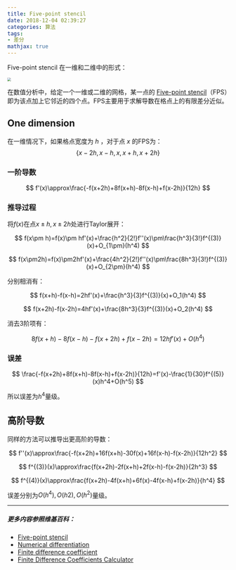 ```yaml
---
title: Five-point stencil
date: 2018-12-04 02:39:27
categories: 算法
tags:
- 差分
mathjax: true
---
```


Five-point stencil 在一维和二维中的形式：

<img src="https://upload.wikimedia.org/wikipedia/commons/thumb/1/1c/Five_point_stencil_illustration.png/440px-Five_point_stencil_illustration.png" style="zoom:50%" />



在数值分析中，给定一个一维或二维的网格，某一点的 [Five-point stencil](https://en.wikipedia.org/wiki/Five-point_stencil)（FPS）即为该点加上它邻近的四个点。FPS主要用于求解导数在格点上的有限差分近似。

## One dimension

在一维情况下，如果格点宽度为 $h$ ，对于点 $x$ 的FPS为：
$$
\{x-2h,x-h,x,x+h,x+2h\}
$$

### 一阶导数

$$
f'(x)\approx\frac{-f(x+2h)+8f(x+h)-8f(x-h)+f(x-2h)}{12h}
$$

### 推导过程

将$f(x)$在点$x\pm h,x\pm 2h$处进行Taylor展开：

$$
f(x\pm h)=f(x)\pm hf'(x)+\frac{h^2}{2!}f''(x)\pm\frac{h^3}{3!}f^{(3)}(x)+O_{1\pm}(h^4)
$$

$$
f(x\pm2h)=f(x)\pm2hf'(x)+\frac{4h^2}{2!}f''(x)\pm\frac{8h^3}{3!}f^{(3)}(x)+O_{2\pm}(h^4)
$$

分别相消有：

$$
f(x+h)-f(x-h)=2hf'(x)+\frac{h^3}{3}f^{(3)}(x)+O_1(h^4)
$$

$$
f(x+2h)-f(x-2h)=4hf'(x)+\frac{8h^3}{3}f^{(3)}(x)+O_2(h^4)
$$

消去3阶项有：

$$
8f(x+h)-8f(x-h)-f(x+2h)+f(x-2h)=12hf'(x)+O(h^4)
$$

### 误差

$$
\frac{-f(x+2h)+8f(x+h)-8f(x-h)+f(x-2h)}{12h}=f'(x)-\frac{1}{30}f^{(5)}(x)h^4+O(h^5)
$$

所以误差为$h^4$量级。

## 高阶导数

同样的方法可以推导出更高阶的导数：

$$
f''(x)\approx\frac{-f(x+2h)+16f(x+h)-30f(x)+16f(x-h)-f(x-2h)}{12h^2}
$$

$$
f^{(3)}(x)\approx\frac{f(x+2h)-2f(x+h)+2f(x-h)-f(x-2h)}{2h^3}
$$

$$
f^{(4)}(x)\approx\frac{f(x+2h)-4f(x+h)+6f(x)-4f(x-h)+f(x-2h)}{h^4}
$$

误差分别为$O(h^4),O(h2),O(h^2)$量级。

***

##### 更多内容参照维基百科：

- [Five-point stencil](https://en.wikipedia.org/wiki/Five-point_stencil)
- [Numerical differentiation](https://en.wikipedia.org/wiki/Numerical_differentiation)
- [Finite difference coefficient](https://en.wikipedia.org/wiki/Finite_difference_coefficient)
- [Finite Difference Coefficients Calculator](http://web.media.mit.edu/~crtaylor/calculator.html)